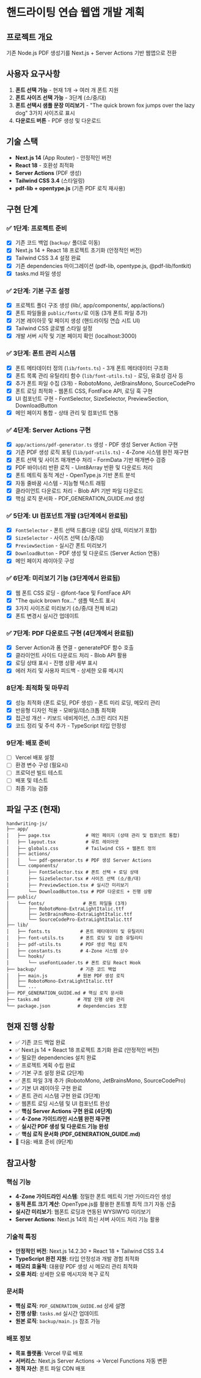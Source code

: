 # 핸드라이팅 연습 웹앱 개발 계획

## 프로젝트 개요
기존 Node.js PDF 생성기를 Next.js + Server Actions 기반 웹앱으로 전환

## 사용자 요구사항
1. **폰트 선택 가능** - 현재 1개 → 여러 개 폰트 지원
2. **폰트 사이즈 선택 가능** - 3단계 (소/중/대)
3. **폰트 선택시 샘플 문장 미리보기** - "The quick brown fox jumps over the lazy dog" 3가지 사이즈로 표시
4. **다운로드 버튼** - PDF 생성 및 다운로드

## 기술 스택
- **Next.js 14** (App Router) - 안정적인 버전
- **React 18** - 호환성 최적화
- **Server Actions** (PDF 생성)
- **Tailwind CSS 3.4** (스타일링)
- **pdf-lib + opentype.js** (기존 PDF 로직 재사용)

## 구현 단계

### ✅ 1단계: 프로젝트 준비
- [x] 기존 코드 백업 (`backup/` 폴더로 이동)
- [x] Next.js 14 + React 18 프로젝트 초기화 (안정적인 버전)
- [x] Tailwind CSS 3.4 설정 완료
- [x] 기존 dependencies 마이그레이션 (pdf-lib, opentype.js, @pdf-lib/fontkit)
- [x] tasks.md 파일 생성

### ✅ 2단계: 기본 구조 설정
- [x] 프로젝트 폴더 구조 생성 (lib/, app/components/, app/actions/)
- [x] 폰트 파일들을 `public/fonts/`로 이동 (3개 폰트 파일 추가)
- [x] 기본 레이아웃 및 페이지 생성 (핸드라이팅 연습 시트 UI)
- [x] Tailwind CSS 글로벌 스타일 설정
- [x] 개발 서버 시작 및 기본 페이지 확인 (localhost:3000)

### ✅ 3단계: 폰트 관리 시스템
- [x] 폰트 메타데이터 정의 (`lib/fonts.ts`) - 3개 폰트 메타데이터 구조화
- [x] 폰트 목록 관리 유틸리티 함수 (`lib/font-utils.ts`) - 로딩, 유효성 검사 등
- [x] 추가 폰트 파일 수집 (3개) - RobotoMono, JetBrainsMono, SourceCodePro
- [x] 폰트 로딩 최적화 - 웹폰트 CSS, FontFace API, 로딩 훅 구현
- [x] UI 컴포넌트 구현 - FontSelector, SizeSelector, PreviewSection, DownloadButton
- [x] 메인 페이지 통합 - 상태 관리 및 컴포넌트 연동

### ✅ 4단계: Server Actions 구현
- [x] `app/actions/pdf-generator.ts` 생성 - PDF 생성 Server Action 구현
- [x] 기존 PDF 생성 로직 포팅 (`lib/pdf-utils.ts`) - 4-Zone 시스템 완전 재구현
- [x] 폰트 선택 및 사이즈 매개변수 처리 - FormData 기반 매개변수 검증
- [x] PDF 바이너리 반환 로직 - Uint8Array 반환 및 다운로드 처리
- [x] 폰트 메트릭 동적 계산 - OpenType.js 기반 폰트 분석
- [x] 자동 줄바꿈 시스템 - 지능형 텍스트 래핑
- [x] 클라이언트 다운로드 처리 - Blob API 기반 파일 다운로드
- [x] 핵심 로직 문서화 - PDF_GENERATION_GUIDE.md 생성

### ✅ 5단계: UI 컴포넌트 개발 (3단계에서 완료됨)
- [x] `FontSelector` - 폰트 선택 드롭다운 (로딩 상태, 미리보기 포함)
- [x] `SizeSelector` - 사이즈 선택 (소/중/대)
- [x] `PreviewSection` - 실시간 폰트 미리보기
- [x] `DownloadButton` - PDF 생성 및 다운로드 (Server Action 연동)
- [x] 메인 페이지 레이아웃 구성

### ✅ 6단계: 미리보기 기능 (3단계에서 완료됨)
- [x] 웹 폰트 CSS 로딩 - @font-face 및 FontFace API
- [x] "The quick brown fox..." 샘플 텍스트 표시
- [x] 3가지 사이즈로 미리보기 (소/중/대 전체 비교)
- [x] 폰트 변경시 실시간 업데이트

### ✅ 7단계: PDF 다운로드 구현 (4단계에서 완료됨)
- [x] Server Action과 폼 연결 - generatePDF 함수 호출
- [x] 클라이언트 사이드 다운로드 처리 - Blob API 활용
- [x] 로딩 상태 표시 - 진행 상황 세부 표시
- [x] 에러 처리 및 사용자 피드백 - 상세한 오류 메시지

### 8단계: 최적화 및 마무리
- [x] 성능 최적화 (폰트 로딩, PDF 생성) - 폰트 미리 로딩, 메모리 관리
- [x] 반응형 디자인 적용 - 모바일/데스크톱 최적화
- [x] 접근성 개선 - 키보드 네비게이션, 스크린 리더 지원
- [x] 코드 정리 및 주석 추가 - TypeScript 타입 안정성

### 9단계: 배포 준비
- [ ] Vercel 배포 설정
- [ ] 환경 변수 구성 (필요시)
- [ ] 프로덕션 빌드 테스트
- [ ] 배포 및 테스트
- [ ] 최종 기능 검증

## 파일 구조 (현재)
```
handwriting-js/
├── app/
│   ├── page.tsx             # 메인 페이지 (상태 관리 및 컴포넌트 통합)
│   ├── layout.tsx           # 루트 레이아웃 
│   ├── globals.css          # Tailwind CSS + 웹폰트 정의
│   ├── actions/
│   │   └── pdf-generator.ts # PDF 생성 Server Actions
│   └── components/
│       ├── FontSelector.tsx # 폰트 선택 + 로딩 상태
│       ├── SizeSelector.tsx # 사이즈 선택 (소/중/대)
│       ├── PreviewSection.tsx # 실시간 미리보기
│       └── DownloadButton.tsx # PDF 다운로드 + 진행 상황
├── public/
│   └── fonts/              # 폰트 파일들 (3개)
│       ├── RobotoMono-ExtraLightItalic.ttf
│       ├── JetBrainsMono-ExtraLightItalic.ttf
│       └── SourceCodePro-ExtraLightItalic.ttf
├── lib/
│   ├── fonts.ts           # 폰트 메타데이터 및 유틸리티
│   ├── font-utils.ts      # 폰트 로딩 및 검증 유틸리티
│   ├── pdf-utils.ts       # PDF 생성 핵심 로직
│   ├── constants.ts       # 4-Zone 시스템 상수
│   └── hooks/
│       └── useFontLoader.ts # 폰트 로딩 React Hook
├── backup/                # 기존 코드 백업
│   ├── main.js           # 원본 PDF 생성 로직
│   ├── RobotoMono-ExtraLightItalic.ttf
│   └── ...
├── PDF_GENERATION_GUIDE.md # 핵심 로직 문서화
├── tasks.md              # 개발 진행 상황 관리
└── package.json          # dependencies 포함
```

## 현재 진행 상황
- ✅ 기존 코드 백업 완료
- ✅ Next.js 14 + React 18 프로젝트 초기화 완료 (안정적인 버전)
- ✅ 필요한 dependencies 설치 완료
- ✅ 프로젝트 계획 수립 완료
- ✅ 기본 구조 설정 완료 (2단계)
- ✅ 폰트 파일 3개 추가 (RobotoMono, JetBrainsMono, SourceCodePro)
- ✅ 기본 UI 레이아웃 구현 완료
- ✅ 폰트 관리 시스템 구현 완료 (3단계)
- ✅ 웹폰트 로딩 시스템 및 UI 컴포넌트 완성
- ✅ **핵심 Server Actions 구현 완료 (4단계)**
- ✅ **4-Zone 가이드라인 시스템 완전 재구현**
- ✅ **실시간 PDF 생성 및 다운로드 기능 완성**
- ✅ **핵심 로직 문서화 (PDF_GENERATION_GUIDE.md)**
- 🔄 다음: 배포 준비 (9단계)

## 참고사항

### 핵심 기능
- **4-Zone 가이드라인 시스템**: 정밀한 폰트 메트릭 기반 가이드라인 생성
- **동적 폰트 크기 계산**: OpenType.js를 활용한 폰트별 최적 크기 자동 산출
- **실시간 미리보기**: 웹폰트 로딩과 연동된 WYSIWYG 미리보기
- **Server Actions**: Next.js 14의 최신 서버 사이드 처리 기능 활용

### 기술적 특징
- **안정적인 버전**: Next.js 14.2.30 + React 18 + Tailwind CSS 3.4
- **TypeScript 완전 지원**: 타입 안정성과 개발 경험 최적화
- **메모리 효율적**: 대용량 PDF 생성 시 메모리 관리 최적화
- **오류 처리**: 상세한 오류 메시지와 복구 로직

### 문서화
- **핵심 로직**: `PDF_GENERATION_GUIDE.md` 상세 설명
- **진행 상황**: `tasks.md` 실시간 업데이트
- **원본 로직**: `backup/main.js` 참조 가능

### 배포 정보
- **목표 플랫폼**: Vercel 무료 배포
- **서버리스**: Next.js Server Actions → Vercel Functions 자동 변환
- **정적 자산**: 폰트 파일 CDN 배포